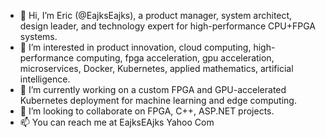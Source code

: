 - 👋 Hi, I’m Eric (@EajksEajks), a product manager, system architect, design leader, and technology expert for high-performance CPU+FPGA systems.
- 👀 I’m interested in product innovation, cloud computing, high-performance computing, fpga acceleration,
      gpu acceleration, microservices, Docker, Kubernetes, applied mathematics, artificial intelligence.
- 🌱 I’m currently working on a custom FPGA and GPU-accelerated Kubernetes deployment for machine learning and edge computing.
- 💞️ I’m looking to collaborate on FPGA, C++, ASP.NET projects.
- 📫 You can reach me at EajksEAjks Yahoo Com
